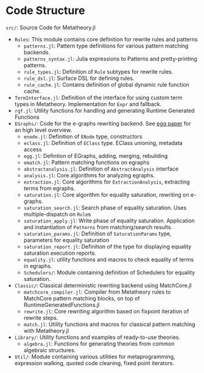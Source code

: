 # Code Structure

`src/`: Source Code for Metatheory.jl
- `Rules`: This module contains core definition for rewrite rules and patterns
  - `patterns.jl`: Pattern type definitions for various pattern matching backends.
  - `patterns_syntax.jl`: Julia expressions to Patterns and pretty-printing patterns.
  - `rule_types.jl`: Definition of `Rule` subtypes for rewrite rules. 
  - `rule_dsl.jl`: Surface DSL for defining rules. 
  - `rule_cache.jl`: Contains definition of global dynamic rule function cache. 
- `TermInterface.jl`: Definition of the interface for using custom term types in Metatheory. Implementation for `Expr` and fallback.
- `rgf.jl`: Utility functions for handling and generating Runtime Generated Functions 
- `EGraphs/`: Code for the e-graphs rewriting backend. See [egg paper](https://dl.acm.org/doi/pdf/10.1145/3434304) for an high level overview.
  - `enode.jl`: Definition of `ENode` type, constructors
  - `eclass.jl`: Definition of `EClass` type. EClass unioning, metadata access
  - `egg.jl`: Defintion of EGraphs, adding, merging, rebuilding
  - `ematch.jl`: Pattern matching functions on egraphs
  - `abstractanalysis.jl`: Definition of `AbstractAnalysis` interface
  - `analysis.jl`: Core algorithms for analyzing egraphs.
  - `extraction.jl`: Core algorithms for `ExtractionAnalysis`, extracting terms from egraphs.
  - `saturation.jl`: Core algorithm for equality saturation, rewriting on e-graphs. 
  - `saturation_search.jl`: Search phase of equality saturation. Uses multiple-dispatch on `Rule`s
  - `saturation_apply.jl`: Write phase of equality saturation. Application and instantiation of `Patterns` from matching/search results.
  - `saturation_params.jl`: Definition of `SaturationParams` type, parameters for equality saturation
  - `saturation_report.jl`: Definition of the type for displaying equality saturation execution reports.
  - `equality.jl`: utility functions and macros to check equality of terms in egraphs.
  - `Schedulers/`: Module containing definition of Schedulers for equality saturation. 
- `Classic/`: Classical deterministic rewriting backend using MatchCore.jl
  - `matchcore_compiler.jl`: Compiler from Metatheory rules to MatchCore pattern matching blocks, on top of RuntimeGeneratedFunctions.jl
  - `rewrite.jl`: Core rewriting algorithm based on fixpoint iteration of rewrite steps.
  - `match.jl`: Utility functions and macros for classical pattern matching with Metatheory.jl
- `Library/`: Utility functions and examples of ready-to-use theories.
  - `algebra.jl`: Functions for generating theories from common algebraic structures.  
- `Util/`: Module containing various utilities for metaprogramming, expression walking, quoted code cleaning, fixed point iterators.